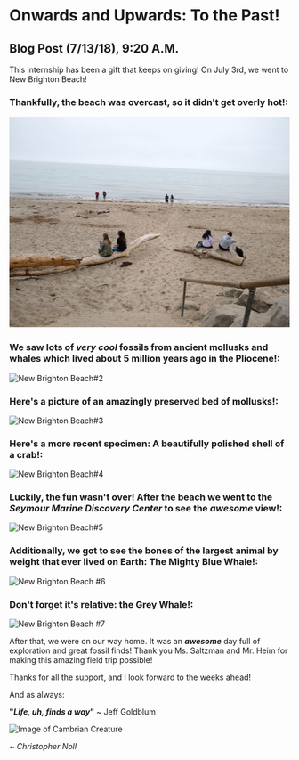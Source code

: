 # Onwards and Upwards: To the Past!

## Blog Post (7/13/18), 9:20 A.M.

  This internship has been a gift that keeps on giving! On July 3rd, we went to New Brighton Beach!

### Thankfully, the beach was overcast, so it didn't get overly hot!:
![New Brighton Beach Picture#1](assets/markdown-img-paste-20180713093906286.png)

### We saw lots of ***very cool*** fossils from ancient mollusks and whales which lived about 5 million years ago in the Pliocene!:
![New Brighton Beach#2](assets/markdown-img-paste-2018071309473416.png)
### Here's a picture of an amazingly preserved bed of mollusks!:
![New Brighton Beach#3](assets/markdown-img-paste-20180713094932182.png)
### Here's a more recent specimen: A beautifully polished shell of a crab!:
![New Brighton Beach#4](assets/markdown-img-paste-20180713095434519.png)

### Luckily, the fun wasn't over! After the beach we went to the *Seymour Marine Discovery Center* to see the ***awesome*** view!:
![New Brighton Beach#5](assets/markdown-img-paste-20180713095707540.png)
### Additionally, we got to see the bones of the largest animal by weight that ever lived on Earth: The Mighty Blue Whale!:
![New Brighton Beach #6](assets/markdown-img-paste-20180713095934737.png)
### Don't forget it's relative: the Grey Whale!:
![New Brighton Beach #7](assets/markdown-img-paste-20180713100550245.png)

After that, we were on our way home. It was an ***awesome*** day full of exploration and great fossil finds! Thank you Ms. Saltzman and Mr. Heim for making this amazing field trip possible!

Thanks for all the support, and I look forward to the weeks ahead!

And as always:

**"*Life, uh, finds a way*"** ~ Jeff Goldblum

![Image of Cambrian Creature](http://78.media.tumblr.com/6401b106bf2a30f9b9fbf3bfbbf3724c/tumblr_mimifpOfeY1rxyvj1o1_400.gif)

~ *Christopher Noll*
